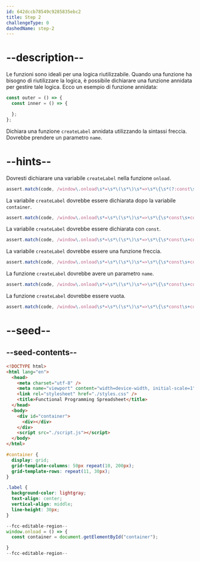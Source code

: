 ```yaml
---
id: 642dccb78549c9285835ebc2
title: Step 2
challengeType: 0
dashedName: step-2
---
```


# --description--

Le funzioni sono ideali per una logica riutilizzabile. Quando una funzione ha bisogno di riutilizzare la logica, è possibile dichiarare una funzione annidata per gestire tale logica. Ecco un esempio di funzione annidata:

```js
const outer = () => {
  const inner = () => {

  };
};
```

Dichiara una funzione `createLabel` annidata utilizzando la sintassi freccia. Dovrebbe prendere un parametro `name`.

# --hints--

Dovresti dichiarare una variabile `createLabel` nella funzione `onload`.

```js
assert.match(code, /window\.onload\s*=\s*\(\s*\)\s*=>\s*\{\s*(?:const\s+container\s*=\s*document\.getElementById\(\s*('|"|`)container\1\s*\)\s*;?)?\s*(?:let|var|const)\s+createLabel/);
```

La variabile `createLabel` dovrebbe essere dichiarata dopo la variabile `container`.

```js
assert.match(code, /window\.onload\s*=\s*\(\s*\)\s*=>\s*\{\s*const\s+container\s*=\s*document\.getElementById\(\s*('|"|`)container\1\s*\)\s*;?\s*(?:let|var|const)\s+createLabel/);
```

La variabile `createLabel` dovrebbe essere dichiarata con `const`.

```js
assert.match(code, /window\.onload\s*=\s*\(\s*\)\s*=>\s*\{\s*const\s+container\s*=\s*document\.getElementById\(\s*('|"|`)container\1\s*\)\s*;?\s*const\s+createLabel/);
```

La variabile `createLabel` dovrebbe essere una funzione freccia.

```js
assert.match(code, /window\.onload\s*=\s*\(\s*\)\s*=>\s*\{\s*const\s+container\s*=\s*document\.getElementById\(\s*('|"|`)container\1\s*\)\s*;?\s*const\s+createLabel\s*=\s*(\(.*\)|[^\s()]+)\s*=>/);
```

La funzione `createLabel` dovrebbe avere un parametro `name`.

```js
assert.match(code, /window\.onload\s*=\s*\(\s*\)\s*=>\s*\{\s*const\s+container\s*=\s*document\.getElementById\(\s*('|"|`)container\1\s*\)\s*;?\s*const\s+createLabel\s*=\s*(\(\s*name\s*\)|name)\s*=>/);
```

La funzione `createLabel` dovrebbe essere vuota.

```js
assert.match(code, /window\.onload\s*=\s*\(\s*\)\s*=>\s*\{\s*const\s+container\s*=\s*document\.getElementById\(\s*('|"|`)container\1\s*\)\s*;?\s*const\s+createLabel\s*=\s*(\(\s*name\s*\)|name)\s*=>\s*\{\s*\}/);
```

# --seed--

## --seed-contents--

```html
<!DOCTYPE html>
<html lang="en">
  <head>
    <meta charset="utf-8" />
    <meta name="viewport" content="width=device-width, initial-scale=1" />
    <link rel="stylesheet" href="./styles.css" />
    <title>Functional Programming Spreadsheet</title>
  </head>
  <body>
    <div id="container">
      <div></div>
    </div>
    <script src="./script.js"></script>
  </body>
</html>
```

```css
#container {
  display: grid;
  grid-template-columns: 50px repeat(10, 200px);
  grid-template-rows: repeat(11, 30px);
}

.label {
  background-color: lightgray;
  text-align: center;
  vertical-align: middle;
  line-height: 30px;
}
```

```js
--fcc-editable-region--
window.onload = () => {
  const container = document.getElementById("container");

}
--fcc-editable-region--
```
